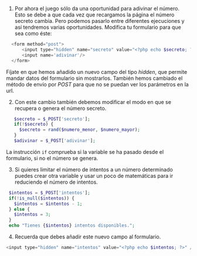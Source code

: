 1. Por ahora el juego sólo da una oportunidad para adivinar el número. Esto se debe a que cada vez que recargamos la página el número secreto cambia. Pero podemos pasarlo entre diferentes ejecuciones y así tendremos varias oportunidades. Modifica tu formulario para que sea como éste:

  ```php
    <form method="post">
        <input type="hidden" name="secreto" value="<?php echo $secreto; ?>" />
        <input name='adivinar'/>
    </form>
  ```

  Fíjate en que hemos añadido un nuevo campo del tipo *hidden*, que permite mandar datos del formulario sin mostrarlos. También hemos cambiado el método de envío por *POST* para que no se puedan ver los parámetros en la url.

2. Con este cambio también debemos modificar el modo en que se recupera o genera el número secreto.

 ```php
    $secreto = $_POST['secreto'];
    if(!$secreto) {
      $secreto = rand($numero_menor, $numero_mayor);
    }
    $adivinar = $_POST['adivinar'];
 ```

 La instrucción `if` comprueba si la variable se ha pasado desde el formulario, si no el número se genera.

3. Si quieres limitar el número de intentos a un número determinado puedes crear otra variable y usar un poco de matemáticas para ir reduciendo el número de intentos.

  ```php
   $intentos = $_POST['intentos'];
   if(!is_null($intentos)) {
     $intentos = $intentos - 1;
   } else {
     $intentos = 3;
   }
   echo "Tienes {$intentos} intentos disponibles.";
  ```

4. Recuerda que debes añadir este nuevo campo al formulario.

  ```php
  <input type="hidden" name="intentos" value="<?php echo $intentos; ?>" />
  ```
